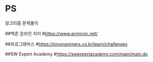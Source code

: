 # PS
알고리즘 문제풀이

##백준 온라인 저지 
#https://www.acmicpc.net/

##프로그래머스
#https://programmers.co.kr/learn/challenges

##SW Expert Academy
#https://swexpertacademy.com/main/main.do
